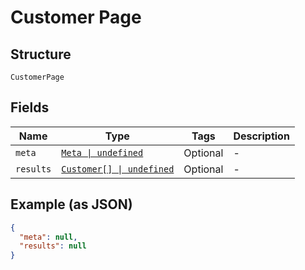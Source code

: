 
# Customer Page

## Structure

`CustomerPage`

## Fields

| Name | Type | Tags | Description |
|  --- | --- | --- | --- |
| `meta` | [`Meta \| undefined`](../../doc/models/meta.md) | Optional | - |
| `results` | [`Customer[] \| undefined`](../../doc/models/customer.md) | Optional | - |

## Example (as JSON)

```json
{
  "meta": null,
  "results": null
}
```

